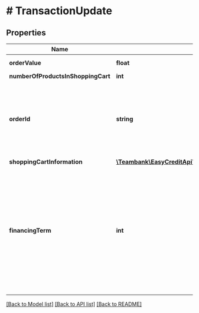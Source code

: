 # # TransactionUpdate

## Properties

Name | Type | Description | Notes
------------ | ------------- | ------------- | -------------
**orderValue** | **float** | Amount in € | [optional]
**numberOfProductsInShoppingCart** | **int** |  | [optional]
**orderId** | **string** | Shop transaction identifier (allows the shop to store its own reference for the transaction) | [optional]
**shoppingCartInformation** | [**\Teambank\EasyCreditApiV3\Model\ShoppingCartInformationItem[]**](ShoppingCartInformationItem.md) |  | [optional]
**financingTerm** | **int** | &#39; Duration in months, depending on individual shop conditions and order value (please check your ratenkauf widget). Will be set to default value if not available. &#39; | [optional]

[[Back to Model list]](../../README.md#models) [[Back to API list]](../../README.md#endpoints) [[Back to README]](../../README.md)
